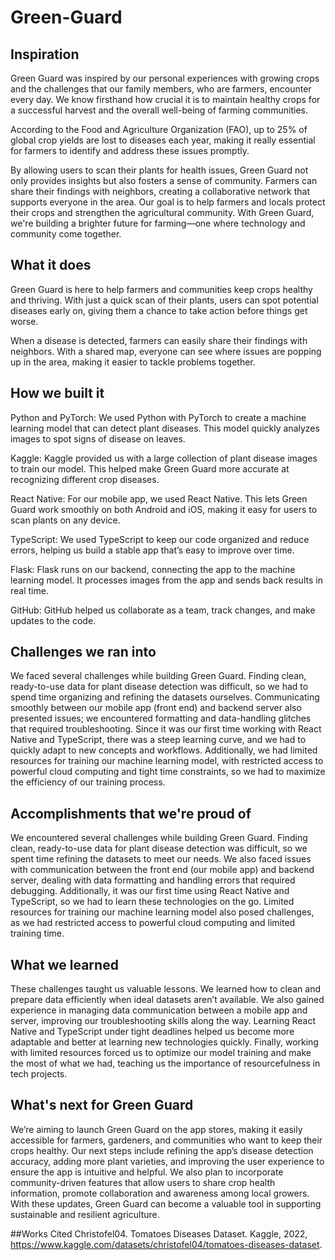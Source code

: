 # Green-Guard

## Inspiration
Green Guard was inspired by our personal experiences with growing crops and the challenges that our family members, who are farmers, encounter every day. We know firsthand how crucial it is to maintain healthy crops for a successful harvest and the overall well-being of farming communities.

According to the Food and Agriculture Organization (FAO), up to 25% of global crop yields are lost to diseases each year, making it really essential for farmers to identify and address these issues promptly.

By allowing users to scan their plants for health issues, Green Guard not only provides insights but also fosters a sense of community. Farmers can share their findings with neighbors, creating a collaborative network that supports everyone in the area. Our goal is to help farmers and locals protect their crops and strengthen the agricultural community. With Green Guard, we're building a brighter future for farming—one where technology and community come together.

## What it does
Green Guard is here to help farmers and communities keep crops healthy and thriving. With just a quick scan of their plants, users can spot potential diseases early on, giving them a chance to take action before things get worse.

When a disease is detected, farmers can easily share their findings with neighbors. With a shared map, everyone can see where issues are popping up in the area, making it easier to tackle problems together. 

## How we built it
Python and PyTorch: We used Python with PyTorch to create a machine learning model that can detect plant diseases. This model quickly analyzes images to spot signs of disease on leaves.

Kaggle: Kaggle provided us with a large collection of plant disease images to train our model. This helped make Green Guard more accurate at recognizing different crop diseases.

React Native: For our mobile app, we used React Native. This lets Green Guard work smoothly on both Android and iOS, making it easy for users to scan plants on any device.

TypeScript: We used TypeScript to keep our code organized and reduce errors, helping us build a stable app that’s easy to improve over time.

Flask: Flask runs on our backend, connecting the app to the machine learning model. It processes images from the app and sends back results in real time.

GitHub: GitHub helped us collaborate as a team, track changes, and make updates to the code.

## Challenges we ran into
We faced several challenges while building Green Guard. Finding clean, ready-to-use data for plant disease detection was difficult, so we had to spend time organizing and refining the datasets ourselves. Communicating smoothly between our mobile app (front end) and backend server also presented issues; we encountered formatting and data-handling glitches that required troubleshooting. Since it was our first time working with React Native and TypeScript, there was a steep learning curve, and we had to quickly adapt to new concepts and workflows. Additionally, we had limited resources for training our machine learning model, with restricted access to powerful cloud computing and tight time constraints, so we had to maximize the efficiency of our training process. 

## Accomplishments that we're proud of
We encountered several challenges while building Green Guard. Finding clean, ready-to-use data for plant disease detection was difficult, so we spent time refining the datasets to meet our needs. We also faced issues with communication between the front end (our mobile app) and backend server, dealing with data formatting and handling errors that required debugging. Additionally, it was our first time using React Native and TypeScript, so we had to learn these technologies on the go. Limited resources for training our machine learning model also posed challenges, as we had restricted access to powerful cloud computing and limited training time.

## What we learned
These challenges taught us valuable lessons. We learned how to clean and prepare data efficiently when ideal datasets aren’t available. We also gained experience in managing data communication between a mobile app and server, improving our troubleshooting skills along the way. Learning React Native and TypeScript under tight deadlines helped us become more adaptable and better at learning new technologies quickly. Finally, working with limited resources forced us to optimize our model training and make the most of what we had, teaching us the importance of resourcefulness in tech projects.

## What's next for Green Guard
We’re aiming to launch Green Guard on the app stores, making it easily accessible for farmers, gardeners, and communities who want to keep their crops healthy. Our next steps include refining the app’s disease detection accuracy, adding more plant varieties, and improving the user experience to ensure the app is intuitive and helpful. We also plan to incorporate community-driven features that allow users to share crop health information, promote collaboration and awareness among local growers. With these updates, Green Guard can become a valuable tool in supporting sustainable and resilient agriculture.

##Works Cited
Christofel04. Tomatoes Diseases Dataset. Kaggle, 2022, https://www.kaggle.com/datasets/christofel04/tomatoes-diseases-dataset.
